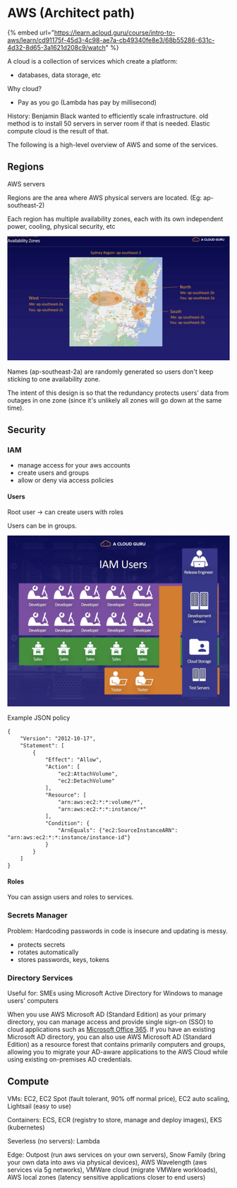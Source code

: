# AWS \(Architect path\)

{% embed url="https://learn.acloud.guru/course/intro-to-aws/learn/cd91175f-45d3-4c98-ae7a-cb49340fe8e3/68b55286-631c-4d32-8d65-3a1621d208c9/watch" %}

A cloud is a collection of services which create a platform:  
- databases, data storage, etc

Why cloud?

* Pay as you go \(Lambda has pay by millisecond\)

History: Benjamin Black wanted to efficiently scale infrastructure. old method is to install 50 servers in server room if that is needed. Elastic compute cloud is the result of that.

The following is a high-level overview of AWS and some of the services.

## Regions

AWS servers

Regions are the area where AWS physical servers are located. \(Eg: ap-southeast-2\)  
  
Each region has multiple availability zones, each with its own independent power, cooling, physical security, etc

![](../../../.gitbook/assets/screenshot-2021-04-30-at-1.14.10-pm%20%281%29.png)

 Names \(ap-southeast-2a\) are randomly generated so users don't keep sticking to one availability zone. 

The intent of this design is so that the redundancy protects users' data from outages in one zone \(since it's unlikely all zones will go down at the same time\).

## Security

### IAM

* manage access for your aws accounts
* create users and groups
* allow or deny via access policies

#### Users

Root user -&gt; can create users with roles

Users can be in groups.

![](../../../.gitbook/assets/screenshot-2021-04-30-at-1.30.51-pm.png)

Example JSON policy

```text
{
    "Version": "2012-10-17",
    "Statement": [
        {
            "Effect": "Allow",
            "Action": [
                "ec2:AttachVolume",
                "ec2:DetachVolume"
            ],
            "Resource": [
                "arn:aws:ec2:*:*:volume/*",
                "arn:aws:ec2:*:*:instance/*"
            ],
            "Condition": {
                "ArnEquals": {"ec2:SourceInstanceARN": "arn:aws:ec2:*:*:instance/instance-id"}
            }
        }
    ]
}
```

#### Roles

You can assign users and roles to services.

### Secrets Manager

Problem: Hardcoding passwords in code is insecure and updating is messy.

* protects secrets
* rotates automatically
* stores passwords, keys, tokens

### Directory Services

Useful for: SMEs using Microsoft Active Directory for Windows to manage users' computers

When you use AWS Microsoft AD \(Standard Edition\) as your primary directory, you can manage access and provide single sign-on \(SSO\) to cloud applications such as [Microsoft Office 365](https://aws.amazon.com/blogs/security/how-to-enable-your-users-to-access-office-365-with-aws-microsoft-active-directory-credentials/). If you have an existing Microsoft AD directory, you can also use AWS Microsoft AD \(Standard Edition\) as a resource forest that contains primarily computers and groups, allowing you to migrate your AD-aware applications to the AWS Cloud while using existing on-premises AD credentials.

## Compute

VMs: EC2, EC2 Spot \(fault tolerant, 90% off normal price\), EC2 auto scaling, Lightsail \(easy to use\)

Containers: ECS, ECR \(registry to store, manage and deploy images\), EKS \(kubernetes\)

Severless \(no servers\): Lambda

Edge: Outpost \(run aws services on your own servers\), Snow Family \(bring your own data into aws via physical devices\), AWS Wavelength \(aws services via 5g networks\), VMWare cloud \(migrate VMWare workloads\), AWS local zones \(latency sensitive applications closer to end users\)







